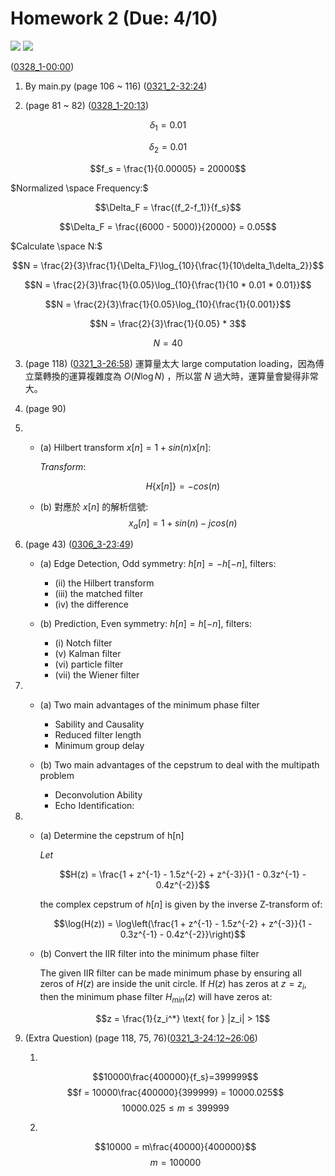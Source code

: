 # Homework 2 (Due: 4/10)
![](https://img.shields.io/badge/Name-林昕鋭-blue?logo=apple)
![](https://img.shields.io/badge/ID-ntnu41047035S-blue?logo=apple) 

([0328_1-00:00](https://cool.ntu.edu.tw/courses/34012/modules/items/1498479))

1. By main.py (page 106 ~ 116) ([0321_2-32:24](https://cool.ntu.edu.tw/courses/34012/modules/items/1491517))

2. (page 81 ~ 82) ([0328_1-20:13](https://cool.ntu.edu.tw/courses/34012/modules/items/1498479))
    
$$\delta_1 = 0.01$$

$$\delta_2 = 0.01$$

$$f_s = \frac{1}{0.00005} = 20000$$

$Normalized \space Frequency:$

$$\Delta_F = \frac{(f_2-f_1)}{f_s}$$

$$\Delta_F = \frac{(6000 - 5000)}{20000} = 0.05$$

$Calculate \space N:$

$$N = \frac{2}{3}\frac{1}{\Delta_F}\log_{10}{\frac{1}{10\delta_1\delta_2}}$$

$$N = \frac{2}{3}\frac{1}{0.05}\log_{10}{\frac{1}{10 * 0.01 * 0.01}}$$

$$N = \frac{2}{3}\frac{1}{0.05}\log_{10}{\frac{1}{0.001}}$$

$$N = \frac{2}{3}\frac{1}{0.05} * 3$$

$$N = 40$$

3. (page 118) ([0321_3-26:58](https://cool.ntu.edu.tw/courses/34012/modules/items/1491518))
    運算量太大 large computation loading，因為傅立葉轉換的運算複雜度為 $O(N\log{N})$ ，所以當 $N$ 過大時，運算量會變得非常大。

4. (page 90)
    
5.  
    - (a) Hilbert transform $x[n]=1+sin⁡(n)x[n]$:

        $Transform:$

        $$H\{x[n]\}=−cos(n)$$

    - (b) 對應於 $x[n]$ 的解析信號:
        $$x_a[n]=1+sin⁡(n)−jcos⁡(n)$$

6. (page 43) ([0306_3-23:49](https://cool.ntu.edu.tw/courses/34012/modules/items/1475300))
    - (a) Edge Detection, Odd symmetry: $h[n] = -h[-n]$, filters:
        - (ii) the Hilbert transform
        - (iii) the matched filter
        - (iv) the difference

    - (b) Prediction, Even symmetry: $h[n] = h[-n]$, filters:
        - (i) Notch filter
        - (v) Kalman filter
        - (vi) particle filter
        - (vii) the Wiener filter

7.
    - (a) Two main advantages of the minimum phase filter
        - Sability and Causality
        - Reduced filter length 
        - Minimum group delay

    - (b) Two main advantages of the cepstrum
to deal with the multipath problem
        - Deconvolution Ability
        - Echo Identification:
        
8. 
    - (a) Determine the cepstrum of h[n]
    
        $Let$  

        $$H(z) = \frac{1 + z^{-1} - 1.5z^{-2} + z^{-3}}{1 - 0.3z^{-1} - 0.4z^{-2}}$$
        
        the complex cepstrum of $h[n]$ is given by the inverse Z-transform of: 
        
        $$\log(H(z)) = \log\left(\frac{1 + z^{-1} - 1.5z^{-2} + z^{-3}}{1 - 0.3z^{-1} - 0.4z^{-2}}\right)$$

    - (b) Convert the IIR filter into the minimum phase filter

        The given IIR filter can be made minimum phase by ensuring all zeros of  $H(z)$  are inside the unit circle. If $H(z)$ has zeros at $z = z_i$, then the minimum phase filter $H_{min}(z)$ will have zeros at: 

        $$z = \frac{1}{z_i^*} \text{ for } |z_i| > 1$$



9. (Extra Question) (page 118, 75, 76)([0321_3-24:12~26:06](https://cool.ntu.edu.tw/courses/34012/modules/items/1491518))

    1. 
    
    $$10000\frac{400000}{f_s}=399999$$
    $$f = 10000\frac{400000}{399999} = 10000.025$$
    $$10000.025 \leq m \leq 399999$$

    2. 

    $$10000 = m\frac{40000}{400000}$$
    $$m = 100000$$
